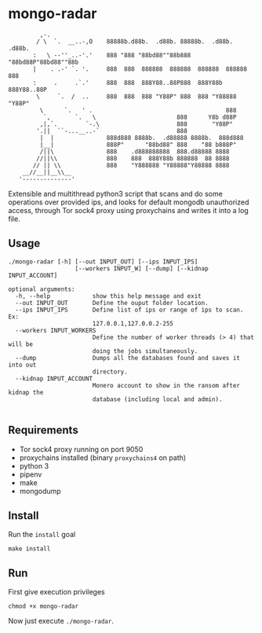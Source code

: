 # mongo-radar
```
         ,-.                                                                       
        / \  `.  __..-,O    88888b.d88b.  .d88b. 88888b.  .d88b.  .d88b.          
       :   \ --''_..-'.'    888 "888 "88bd88""88b888 "88bd88P"88bd88""88b         
       |    . .-' `. '.     888  888  888888  888888  888888  888888  888          
       :     .     .`.'     888  888  888Y88..88P888  888Y88b 888Y88..88P          
        \     `.  /  ..     888  888  888 "Y88P" 888  888 "Y88888 "Y88P"          
         \      `.   ' .                                      888                 
          `,       `.   \                       888      Y8b d88P                 
         ,|,`.        `-.\                      888       "Y88P"                  
        '.||  ``-...__..-`                      888                                
         |  |               888d888 8888b.  .d88888 8888b.  888d888                
         |__|               888P"      "88bd88" 888    "88 b888P"                  
         /||\               888    .d888888888  888.d88888 8888                   
        //||\\              888    888  888Y88b 888888  88 8888                  
       // || \\             888    "Y888888 "Y88888"Y88888 8888                  
    __//__||__\\__                                                               
   '--------------'                                                                
```
Extensible and multithread python3 script that scans and do some operations over provided ips, and looks for default mongodb unauthorized access, through Tor sock4 proxy using proxychains and writes it into a log file. 

## Usage

```
./mongo-radar [-h] [--out INPUT_OUT] [--ips INPUT_IPS]
                   [--workers INPUT_W] [--dump] [--kidnap INPUT_ACCOUNT]
                   
optional arguments:
  -h, --help            show this help message and exit
  --out INPUT_OUT       Define the ouput folder location.
  --ips INPUT_IPS       Define list of ips or range of ips to scan. Ex:
                        127.0.0.1,127.0.0.2-255
  --workers INPUT_WORKERS
                        Define the number of worker threads (> 4) that will be
                        doing the jobs simultaneously.
  --dump                Dumps all the databases found and saves it into out
                        directory.
  --kidnap INPUT_ACCOUNT
                        Monero account to show in the ransom after kidnap the
                        database (including local and admin).


```

## Requirements

- Tor sock4 proxy running on port 9050
- proxychains installed (binary `proxychains4` on path)
- python 3
- pipenv
- make
- mongodump


## Install
Run the `install` goal
```
make install
```

## Run
First give execution privileges
```
chmod +x mongo-radar
```

Now just execute `./mongo-radar`.

